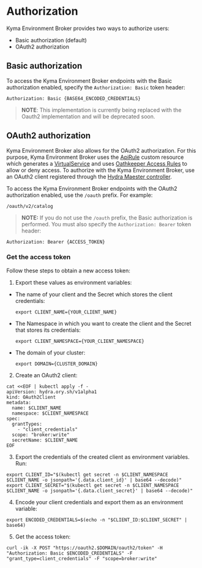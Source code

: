 # Authorization

Kyma Environment Broker provides two ways to authorize users:
- Basic authorization (default)
- OAuth2 authorization

## Basic authorization

To access the Kyma Environment Broker endpoints with the Basic authorization enabled, specify the `Authorization: Basic` token header:

```
Authorization: Basic {BASE64_ENCODED_CREDENTIALS}
```

>**NOTE**: This implementation is currently being replaced with the Oauth2 implementation and will be deprecated soon.

## OAuth2 authorization

Kyma Environment Broker also allows for the OAuth2 authorization. For this purpose, Kyma Environment Broker uses the [ApiRule](https://github.com/kyma-project/kyma/blob/master/docs/api-gateway-v2/06-01-apirule.md) custom resource which generates a [VirtualService](https://istio.io/docs/reference/config/networking/virtual-service/) and uses  [Oathkeeper Access Rules](https://www.ory.sh/docs/oathkeeper/api-access-rules) to allow or deny access.
To authorize with the Kyma Environment Broker, use an OAuth2 client registered through the [Hydra Maester controller](https://github.com/ory/k8s/blob/master/docs/helm/hydra-maester.md).

To access the Kyma Environment Broker endpoints with the OAuth2 authorization enabled, use the `/oauth` prefix. For example:

```
/oauth/v2/catalog
```
>**NOTE:** If you do not use the `/oauth` prefix, the Basic authorization is performed.
You must also specify the `Authorization: Bearer` token header:

```
Authorization: Bearer {ACCESS_TOKEN}
```

### Get the access token

Follow these steps to obtain a new access token:

1. Export these values as environment variables:

  - The name of your client and the Secret which stores the client credentials:

    ```shell
    export CLIENT_NAME={YOUR_CLIENT_NAME}
    ```

  - The Namespace in which you want to create the client and the Secret that stores its credentials:

    ```shell
    export CLIENT_NAMESPACE={YOUR_CLIENT_NAMESPACE}
    ```

  - The domain of your cluster:

    ```shell
    export DOMAIN={CLUSTER_DOMAIN}
    ```

2. Create an OAuth2 client:

```shell
cat <<EOF | kubectl apply -f -
apiVersion: hydra.ory.sh/v1alpha1
kind: OAuth2Client
metadata:
  name: $CLIENT_NAME
  namespace: $CLIENT_NAMESPACE
spec:
  grantTypes:
    - "client_credentials"
  scope: "broker:write"
  secretName: $CLIENT_NAME
EOF
```

3. Export the credentials of the created client as environment variables. Run:

```shell
export CLIENT_ID="$(kubectl get secret -n $CLIENT_NAMESPACE $CLIENT_NAME -o jsonpath='{.data.client_id}' | base64 --decode)"
export CLIENT_SECRET="$(kubectl get secret -n $CLIENT_NAMESPACE $CLIENT_NAME -o jsonpath='{.data.client_secret}' | base64 --decode)"
```

4. Encode your client credentials and export them as an environment variable:

```shell
export ENCODED_CREDENTIALS=$(echo -n "$CLIENT_ID:$CLIENT_SECRET" | base64)
```

5. Get the access token:
```shell
curl -ik -X POST "https://oauth2.$DOMAIN/oauth2/token" -H "Authorization: Basic $ENCODED_CREDENTIALS" -F "grant_type=client_credentials" -F "scope=broker:write"
```
